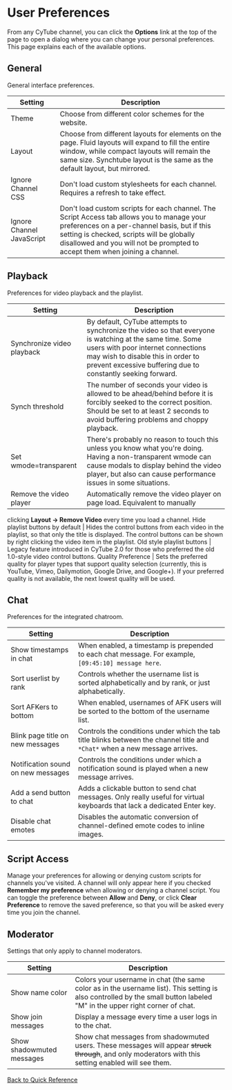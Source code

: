﻿# User Preferences

From any CyTube channel, you can click the **Options** link at the top of the page to open a dialog where you can change your personal preferences.  This page explains each of the available options.

## General

General interface preferences.

Setting | Description
--------|------------
Theme | Choose from different color schemes for the website.
Layout | Choose from different layouts for elements on the page.  Fluid layouts will expand to fill the entire window, while compact layouts will remain the same size.  Synchtube layout is the same as the default layout, but mirrored.
Ignore Channel CSS | Don't load custom stylesheets for each channel.  Requires a refresh to take effect.
Ignore Channel JavaScript | Don't load custom scripts for each channel.  The Script Access tab allows you to manage your preferences on a per-channel basis, but if this setting is checked, scripts will be globally disallowed and you will not be prompted to accept them when joining a channel.

## Playback

Preferences for video playback and the playlist.

Setting | Description
--------|------------
Synchronize video playback | By default, CyTube attempts to synchronize the video so that everyone is watching at the same time.  Some users with poor internet connections may wish to disable this in order to prevent excessive buffering due to constantly seeking forward.
Synch threshold | The number of seconds your video is allowed to be ahead/behind before it is forcibly seeked to the correct position.  Should be set to at least 2 seconds to avoid buffering problems and choppy playback.
Set wmode=transparent | There's probably no reason to touch this unless you know what you're doing.  Having a non-transparent wmode can cause modals to display behind the video player, but also can cause performance issues in some situations.
Remove the video player | Automatically remove the video player on page load.  Equivalent to manually 
clicking **Layout -> Remove Video** every time you load a channel.
Hide playlist buttons by default | Hides the control buttons from each video in the playlist, so that only the title is displayed.  The control buttons can be shown by right clicking the video item in the playlist.
Old style playlist buttons | Legacy feature introduced in CyTube 2.0 for those who preferred the old 1.0-style video control buttons.
Quality Preference | Sets the preferred quality for player types that support quality selection (currently, this is YouTube, Vimeo, Dailymotion, Google Drive, and Google+).  If your preferred quality is not available, the next lowest quality will be used.

## Chat

Preferences for the integrated chatroom.

Setting | Description
--------|------------
Show timestamps in chat | When enabled, a timestamp is prepended to each chat message.  For example, `[09:45:10] message here`.
Sort userlist by rank | Controls whether the username list is sorted alphabetically and by rank, or just alphabetically.
Sort AFKers to bottom | When enabled, usernames of AFK users will be sorted to the bottom of the username list.
Blink page title on new messages | Controls the conditions under which the tab title blinks between the channel title and `*Chat*` when a new message arrives.
Notification sound on new messages | Controls the conditions under which a notification sound is played when a new message arrives.
Add a send button to chat | Adds a clickable button to send chat messages.  Only really useful for virtual keyboards that lack a dedicated Enter key.
Disable chat emotes | Disables the automatic conversion of channel-defined emote codes to inline images.

## Script Access

Manage your preferences for allowing or denying custom scripts for channels you've visited.  A channel will only appear here if you checked **Remember my preference** when allowing or denying a channel script.  You can toggle the preference between **Allow** and **Deny**, or click **Clear Preference** to remove the saved preference, so that you will be asked every time you join the channel.

## Moderator

Settings that only apply to channel moderators.

Setting | Description
--------|------------
Show name color | Colors your username in chat (the same color as in the username list).  This setting is also controlled by the small button labeled "M" in the upper right corner of chat.
Show join messages | Display a message every time a user logs in to the chat.
Show shadowmuted messages | Show chat messages from shadowmuted users.  These messages will appear ~~struck through~~, and only moderators with this setting enabled will see them.

[Back to Quick Reference](index.md)
